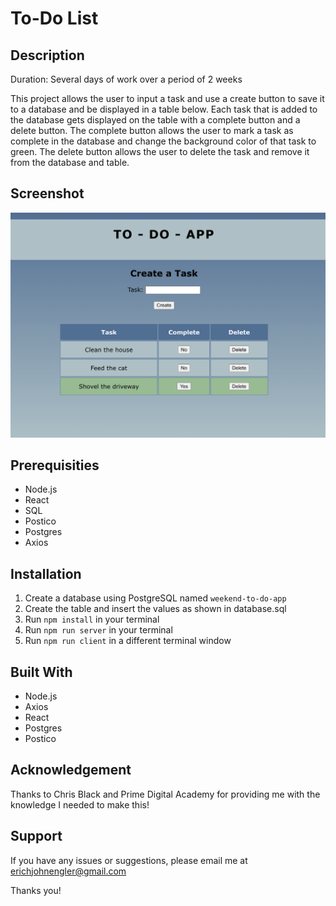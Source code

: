 # To-Do List

## Description
Duration: Several days of work over a period of 2 weeks

This project allows the user to input a task and use a create button to save it to a database and be displayed in a table below. Each task that is added to the database gets displayed on the table with a complete button and a delete button. The complete button allows the user to mark a task as complete in the database and change the background color of that task to green. The delete button allows the user to delete the task and remove it from the database and table.

## Screenshot
![plot](./public/images/preview.png)

## Prerequisities
- Node.js
- React
- SQL
- Postico
- Postgres
- Axios

## Installation
1. Create a database using PostgreSQL named `weekend-to-do-app`
2. Create the table and insert the values as shown in database.sql
3. Run `npm install` in your terminal
4. Run `npm run server` in your terminal
5. Run `npm run client` in a different terminal window

## Built With
- Node.js
- Axios
- React
- Postgres
- Postico

## Acknowledgement
Thanks to Chris Black and Prime Digital Academy for providing me with the knowledge I needed to make this!

## Support
If you have any issues or suggestions, please email me at erichjohnengler@gmail.com

Thanks you!
